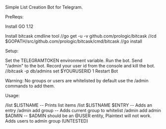 Simple List Creation Bot for Telegram.

PreReqs:

 Install GO 1.12

 Install bitcask cmdline tool
 //go get -u -v github.com/prologic/bitcask
 //cd $GOPATH/src/github.com/prologic/bitcask/cmd/bitcask
 //go install
 

Setup:

Set the TELEGRAMTOKEN environment variable.
Run the bot.
Send "/admin" to the bot.
Record your user id from the console and kill the bot.
//bitcask -p db/admins set $YOURUSERID 1
Restart Bot

Warning:
 No groups or users are whitelisted by default use the /admin commands to add them.

Usage:

/list $LISTNAME -- Prints list items
/list $LISTNAME $ENTRY -- Adds an entry
/admin add group -- Adds current group to whitelist
/admin add admin $ADMIN -- $ADMIN should be an @USER entity, Plaintext will not work. Adds users to admin group (UNTESTED)
